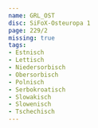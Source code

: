 ```yaml
---
name: GRL_OST
disc: SiFoX-Osteuropa 1
page: 229/2
missing: true
tags:
- Estnisch
- Lettisch
- Niedersorbisch
- Obersorbisch
- Polnisch
- Serbokroatisch
- Slowakisch
- Slowenisch
- Tschechisch
---
```

